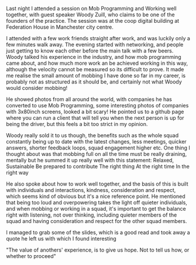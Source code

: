 Last night I attended a session on Mob Programming and Working well together, with guest speaker Woody Zuill, who claims to be one of the founders of the practice. The session was at the coop digital building at Federation House in Manchester city centre.



I attended with a few work friends straight after work, and was luckily only a few minutes walk away.
The evening started with networking, and people just getting to know each other before the main talk with a few beers. Woody talked his experience in the industry, and how mob programming came about, and how much more work  an be achieved working in this way, although the velocity cannot be measured so its difficult to prove. It made me realise the small amount of mobbing I have done so far in my career, is probably not as structured as it should be, and certainly not what Woody would consider mobbing!



He showed photos from all around the world, with companies he has converted to use Mob Programming, some interesting photos of companies with 3x80inch screens, looked a bit scary!
He pointed us to a github page where you can run a client that will tell you when the next person is up for being the driver, but this feels a bit too strict in my opinion.



Woody really sold it to us though, the benefits such as the whole squad constantly being up to date with the latest changes, less meetings, quicker answers, shorter feedback loops, squad engagement higher etc. One thing I thought about was that mobbing full on all the time must be really draining, mentally but he summed it up really well with this statement:
Relaxed, Sustainable 
Be prepared to contribute 
The right thing 
At the right time
In the right way


He also spoke about how to work well together, and the basis of this is built with individuals and interactions, kindness, consideration and respect, which seems kind of obvious but it's a nice reference point. He mentioned that being too loud and overpowering takes the light off quieter individuals, and when mobbing or working in a squad, it's important to get the balance right with listening, not over thinking, including quieter members of the squad and having consideration and respect for the other squad members.

I managed to grab some of the slides, which is a good read and took away a quote he left us with which I found interesting

"The value of anothers' experience, is to give us hope. Not to tell us how, or whether to proceed"